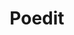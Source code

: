 ---
blog: https://poedit.net/news
github: vslavik/poedit
logohandle: poeditnet
sort: poedit
title: Poedit
website: https://poedit.net/
wikipedia: https://en.wikipedia.org/wiki/Poedit
---